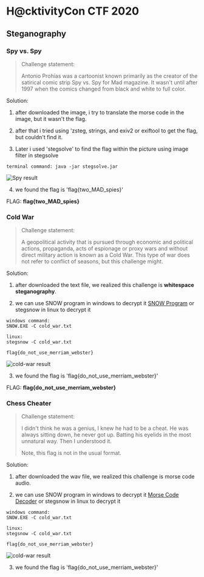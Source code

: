# H@cktivityCon CTF 2020

## Steganography

### Spy vs. Spy

> Challenge statement:
>
> Antonio Prohías was a cartoonist known primarily as the creator of the satirical comic strip Spy vs. Spy for Mad magazine. It wasn't until after 1997 when the comics changed from black and white to full color.

Solution:
1. after downloaded the image, i try to translate the morse code in the image,
    but it wasn't the flag.

2. after that i tried using 'zsteg, strings, and exiv2 or exiftool to get the flag, but
    couldn't find it.

3. Later i used 'stegsolve' to find the flag within the picture using image filter in stegsolve

```
terminal command: java -jar stegsolve.jar
```

![Spy result](https://github.com/m0nkeyt3ch/CTFs-Writeups/blob/master/HacktivityCon-CTF-2020/Image/spy-result.png?raw=true)      

4. we found the flag is 'flag{two_MAD_spies}'

FLAG: **flag{two_MAD_spies}**

### Cold War
> Challenge statement:
> 
> A geopolitical activity that is pursued through economic and political actions, propaganda, acts of espionage or proxy wars and without direct military action is known as a Cold War. This type of war does not refer to conflict of seasons, but this challenge might.

Solution:
1. after downloaded the text file, we realized this challenge is **whitespace steganography**.

2. we can use SNOW program in windows to decrypt it [SNOW Program](http://www.darkside.com.au/snow/) or stegsnow in linux to decrypt it

```
windows command: 
SNOW.EXE -C cold_war.txt

linux: 
stegsnow -C cold_war.txt 

flag{do_not_use_merriam_webster}
```

![cold-war result](https://github.com/m0nkeyt3ch/CTFs-Writeups/blob/master/HacktivityCon-CTF-2020/Image/cold-war.png?raw=true)      

3. we found the flag is 'flag{do_not_use_merriam_webster}'

FLAG: **flag{do_not_use_merriam_webster}**

### Chess Cheater
> Challenge statement:
> 
> I didn't think he was a genius, I knew he had to be a cheat. He was always sitting down, he never got up. Batting his eyelids in the most unnatural way. Then I understood it.
>
> Note, this flag is not in the usual format.


Solution:
1. after downloaded the wav file, we realized this challenge is morse code audio.

2. we can use SNOW program in windows to decrypt it [Morse Code Decoder](http://www.darkside.com.au/snow/) or stegsnow in linux to decrypt it

```
windows command: 
SNOW.EXE -C cold_war.txt

linux: 
stegsnow -C cold_war.txt 

flag{do_not_use_merriam_webster}
```

![cold-war result](https://github.com/m0nkeyt3ch/CTFs-Writeups/blob/master/HacktivityCon-CTF-2020/Image/cold-war.png?raw=true)      

3. we found the flag is 'flag{do_not_use_merriam_webster}'